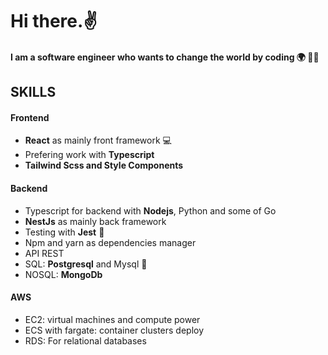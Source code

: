 # Hi there.✌
#### I am a software engineer who wants to change the world by coding 🌍 👨‍💻

## SKILLS
#### Frontend 
* **React** as mainly front framework 💻
* Prefering work with **Typescript** 
* **Tailwind Scss and Style Components**
#### Backend 
* Typescript for backend with **Nodejs**, Python and some of Go 
* **NestJs** as mainly back framework
* Testing with **Jest** 🧪
* Npm and yarn as dependencies manager
* API REST  
* SQL: **Postgresql** and Mysql 💾
* NOSQL: **MongoDb**
#### AWS
* EC2: virtual machines and compute power
* ECS with fargate: container clusters deploy
* RDS: For relational databases
